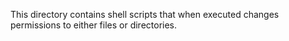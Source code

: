 This directory contains shell scripts that when executed changes permissions to either files or directories.
